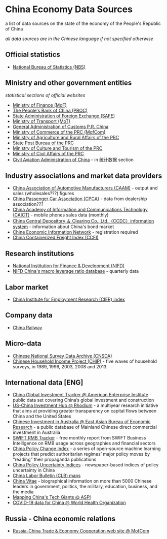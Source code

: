 # China Economy Data Sources
a list of data sources on the state of the economy of the People's Republic of China

_all data sources are in the Chinese language if not specified otherwise_

## Official statistics

- [National Bureau of Statistics (NBS)](http://www.stats.gov.cn/)

## Ministry and other government entities
_statistical sections of official websites_

- [Ministry of Finance (MoF)](http://www.mof.gov.cn/gkml/caizhengshuju/)
- [The People's Bank of China (PBOC)](http://www.pbc.gov.cn/diaochatongjisi/116219/index.html)
- [State Administration of Foreign Exchange (SAFE)](http://www.safe.gov.cn/safe/tjsj1/index.html)
- [Ministry of Transport (MoT)](https://www.mot.gov.cn/tongjishuju/)
- [General Administration of Customs P.R. China](http://www.customs.gov.cn/customs/302249/zfxxgk/2799825/302274/index.html)
- [Ministry of Commerce of the PRC (MofCom)](http://www.mofcom.gov.cn/article/tongjiziliao/)
- [Ministry of Agriculture and Rural Affairs of the PRC](http://zdscxx.moa.gov.cn:8080/nyb/pc/index.jsp)
- [State Post Bureau of the PRC](http://www.spb.gov.cn/sj/)
- [Ministry of Culture and Tourism of the PRC](http://zwgk.mct.gov.cn/zfxxgkml/447/465/index_3081.html)
- [Ministry of Civil Affairs of the PRC](http://www.mca.gov.cn/article/sj/)
- [Civil Aviation Administration of China](http://www.caac.gov.cn/XXGK/XXGK/) - in 统计数据 section

## Industry associations and market data providers

- [China Association of Automotive Manufacturers (CAAM)](http://www.caam.org.cn/tjsj) - output and sales (wholesales???) figures
- [China Passenger Car Association (CPCA)](http://www.cpcaauto.com/) - data from dealership association???
- [China Academy of Information and Communications Technology (CAICT)](http://www.caict.ac.cn/kxyj/qwfb/qwsj/) - mobile phones sales data (monthly)
- [China Central Depository ＆ Clearing Co., Ltd.（CCDC）information system](https://www.chinabond.com.cn/d2s/index.html) - information about China's bond market
- [Chine Economic Information Network](https://www.cei.cn/) - registration required
- [China Containerized Freight Index (CCFI)](https://en.sse.net.cn/indices/ccfinew.jsp)


## Research institutions

- [National Institution for Finance & Development (NIFD)](http://www.nifd.cn/home/index)
- [NIFD China's macro leverage ratio database](http://www.nifd.cn/home/index) - quarterly data

## Labor market

- [China Institute for Employment Research (CIER) index](http://www.cier.org.cn/index.asp)

## Company data

- [China Railway](http://www.china-railway.com.cn/wnfw/sjfw/)

## Micro-data

- [Chinese National Survey Data Archive (CNSDA)](http://cnsda.ruc.edu.cn/)
- [Chinese Household Income Project (CHIP)](http://ciidbnu.org/chip/) -  five waves of household surveys, in 1989, 1996, 2003, 2008 and 2013. 


## International data [ENG]

- [China Global Investment Tracker @ American Enterprise Institute](https://www.aei.org/china-global-investment-tracker/) - public data set covering China’s global investment and construction
- [US-China Investment Hub @ Rhodium](https://www.us-china-investment.org/) - a multiyear research initiative that aims at providing greater transparency on capital flows between China and the United States
- [Chinese Investment in Australia @ East Asian Bureau of Economic Research](https://chiia.eaber.org/) - a public database of Mainland Chinese direct commercial investment in Australia
- [SWIFT RMB Tracker](https://www.swift.com/our-solutions/compliance-and-shared-services/business-intelligence/renminbi/rmb-tracker) -  free monthly report from SWIFT Business Intelligence on RMB usage across geographies and financial sectors
- [China Policy Change Index](https://policychangeindex.org/) - a series of open-source machine learning projects that predict authoritarian regimes’ major policy moves by “reading” their propaganda publications
- [China Policy Uncertainty Indices](http://www.policyuncertainty.com/china_monthly.html) -  newspaper-based indices of policy uncertainty in China
- [China Labor Bulletin (CLB) maps](https://maps.clb.org.hk/)
- [China Vitae](https://www.chinavitae.com/index.php) - biographical information on more than 5000 Chinese leaders in government, politics, the military, education, business, and the media
- [Mapping China's Tech Giants @ ASPI](https://chinatechmap.aspi.org.au/#/map/)
- [COVID-19 data for China @ World Health Organization](https://covid19.who.int/region/wpro/country/cn)

## Russia - China economic relations

- [Russia-China Trade & Economy Cooperation web site @ MofCom](http://www.crc.mofcom.gov.cn/index.shtml)
